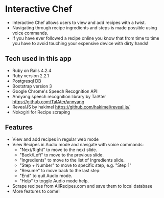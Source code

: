 # Interactive Chef
  - Interactive Chef allows users to view and add recipes with a twist.
  - Navigating through recipe ingredients and steps is made possible using voice commands.
  - If you have ever followed a recipe online you know that from time to time you have to avoid touching your expensive device with dirty hands!

## Tech used in this app
  - Ruby on Rails 4.2.4
  - Ruby version 2.2.1
  - Postgresql DB
  - Bootstrap version 3
  - Google Chrome's Speech Recognition API
  - Annyang speech recognition library by TalAter https://github.com/TalAter/annyang
  - RevealJS by hakimel https://github.com/hakimel/reveal.js/
  - Nokogiri for Recipe scraping

## Features
  - View and add recipes in regular web mode
  - View Recipes in Audio mode and navigate with voice commands:
    + "Next/Right" to move to the next slide.
    + "Back/Left" to move to the previous slide.
    + "Ingredients" to move to the list of Ingredients slide.
    + "Step + Number" to move to specific step, e.g. "Step 1"
    + "Resume" to move back to the last step
    + "End" to quit Audio mode.
    + "Help" to toggle Audio mode help.
  - Scrape recipes from AllRecipes.com and save them to local database
  - More features to come!
